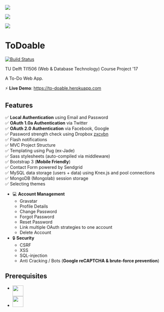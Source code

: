 ![](http://i.imgur.com/R0I0TIp.png)

![](http://i.imgur.com/9pm31jv.png)

![](http://i.imgur.com/qN2wDCN.png)

ToDoable
=======================
[![Build Status](https://travis-ci.com/elarb/ToDo-App.svg?token=T3DvYLyn6TfxmknUsrTx&branch=master)](https://travis-ci.com/elarb/ToDo-App) 

TU Delft TI1506 (Web & Database Technology) Course Project '17

A To-Do Web App.

:zap: **Live Demo**: https://to-doable.herokuapp.com

Features
--------


:white_check_mark: **Local Authentication** using Email and Password    
:white_check_mark: **OAuth 1.0a Authentication** via Twitter  
:white_check_mark: **OAuth 2.0 Authentication** via Facebook, Google      
:white_check_mark: Password strength check using Dropbox [zxcvbn](https://github.com/dropbox/zxcvbn)  	    
:white_check_mark: Flash notifications  
:white_check_mark: MVC Project Structure  
:white_check_mark: Templating using Pug (ex-Jade)          
:white_check_mark: Sass stylesheets (auto-compiled via middleware)           	        
:white_check_mark: Bootstrap 3 (**Mobile Friendly**)              
:white_check_mark: Contact Form powered by Sendgrid  
:white_check_mark: MySQL data storage (users + data) using Knex.js and pool connections  
:white_check_mark: MongoDB (Mongolab) session storage  
:white_check_mark: Selecting themes  
-  :computer: **Account Management**
    - Gravatar
    - Profile Details
    - Change Password
    - Forgot Password
    - Reset Password
    - Link multiple OAuth strategies to one account
    - Delete Account 	    
- :lock: **Security**
    - CSRF 
    - XSS
    - SQL-injection
    - Anti Cracking / Bots (**Google reCAPTCHA & brute-force prevention**)

Prerequisites
-------------

- [<img src="https://nodejs.org/static/apple-touch-icon.png" align="top" height="35px">](http://nodejs.org)
- [<img src="https://upload.wikimedia.org/wikipedia/en/thumb/6/62/MySQL.svg/640px-MySQL.svg.png" height="35px">](https://www.mysql.com/)

